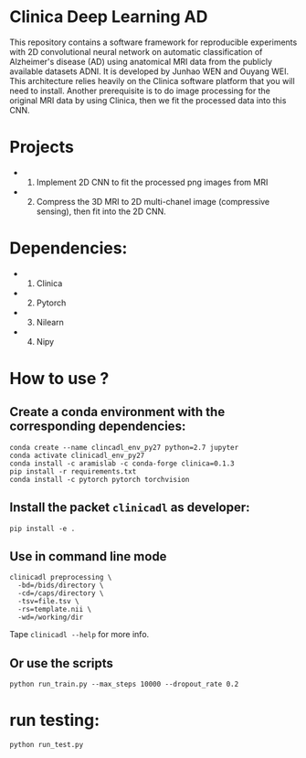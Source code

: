 # Clinica Deep Learning AD
This repository contains a software framework for reproducible experiments with
2D convolutional neural network on automatic classification of Alzheimer's
disease (AD) using anatomical MRI data from the publicly available datasets
ADNI. It is developed by Junhao WEN and Ouyang WEI.  This architecture relies
heavily on the Clinica software platform that you will need to install. Another
prerequisite is to do image processing for the original MRI data by using
Clinica, then we fit the processed data into this CNN.

# Projects
- 1) Implement 2D CNN to fit the processed png images from MRI
- 2) Compress the 3D MRI to 2D multi-chanel image (compressive sensing), then
  fit into the 2D CNN.

# Dependencies:
- 1) Clinica
- 2) Pytorch
- 3) Nilearn
- 4) Nipy

# How to use ?

## Create a conda environment with the corresponding dependencies:

```
conda create --name clincadl_env_py27 python=2.7 jupyter
conda activate clinicadl_env_py27
conda install -c aramislab -c conda-forge clinica=0.1.3
pip install -r requirements.txt
conda install -c pytorch pytorch torchvision
```

## Install the packet `clinicadl` as developer:

```
pip install -e .
```

## Use in command line mode

```
clinicadl preprocessing \
  -bd=/bids/directory \
  -cd=/caps/directory \
  -tsv=file.tsv \
  -rs=template.nii \
  -wd=/working/dir
```

Tape `clinicadl --help` for more info.



## Or use the scripts
```
python run_train.py --max_steps 10000 --dropout_rate 0.2
```
# run testing:
```
python run_test.py
```
